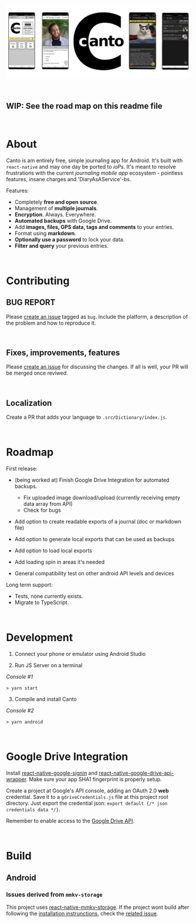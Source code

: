 <p align="center"><img height="" src="./src/assets/images/canto_banner_v1.png"></p>

&nbsp;

## **WIP:** See the road map on this readme file

&nbsp;

# About

Canto is am entirely free, simple journaling app for Android. 
It's built with `react-native` and may one day be ported to *ioPs*. 
It's meant to resolve frustrations with the current *journaling mobile app*
ecosystem - pointless features, insane charges and 'DiaryAsAService'-bs.

Features:

* Completely **free and open source**.
* Management of **multiple journals**.
* **Encryption**. Always. Everywhere.
* **Automated backups** with Google Drive.
* Add **images, files, GPS data, tags and comments** to your entries.
* Format using **markdown**.
* **Optionally use a password** to lock your data.
* **Filter and query** your previous entries.


&nbsp;


# Contributing

## BUG REPORT

Please [create an issue](https://github.com/pboueke/canto/issues) tagged as `bug`. Include the platform, a description of the problem and how to reproduce it. 

&nbsp;

## Fixes, improvements, features

Please [create an issue](https://github.com/pboueke/canto/issues) for discussing the changes. If all is well, your PR will be merged once reviwed.

&nbsp;

## Localization

Create a PR that adds your language to `.src/Dictionary/index.js`. 

&nbsp;

# Roadmap

First release:

* (being worked at) Finish Google Drive Integration for automated backups.
   * Fix uploaded image download/upload (currently receiving empty data array from API)
   * Check for bugs

* Add option to create readable exports of a journal (doc or markdown file)
* Add option to generate local exports that can be used as backups
* Add option to load local exports
* Add loading spin in areas it's needed
* General compatibility test on other android API levels and devices

Long term support:
* Tests, none currently exists.
* Migrate to TypeScript. 


&nbsp;

# Development

1. Connect your phone or emulator using Android Studio

2. Run JS Server on a terminal 

*Console #1*
```
> yarn start 
```

3. Compile and install Canto

*Console #2*
```
> yarn android
```

&nbsp;


# Google Drive Integration

Install [react-native-google-signin](https://github.com/react-native-google-signin/google-signin) and [react-native-google-drive-api-wrapper](https://github.com/RobinBobin/react-native-google-drive-api-wrapper/tree/master/src#list_query_builder). Make sure your app SHA1 fingerprint is properly setup. 

Create a project at Google's API console, adding an OAuth 2.0 **web** credential. Save it to a `gdriveCredentials.js` file at this project root directory. Just export the credential json: `export default {/* json credentials data */}`.

Remember to enable access to the [Google Drive API](https://developers.google.com/drive/api/v3/enable-drive-api).

&nbsp;

# Build

## Android

### Issues derived from `mmkv-storage` 

This project uses [react-native-mmkv-storage](https://github.com/ammarahm-ed/react-native-mmkv-storage). If the  project wont build after following the [installation instrunctions](https://rnmmkv.vercel.app/#/gettingstarted), check the [related issue](https://github.com/pboueke/canto/issues/1).

&nbsp;